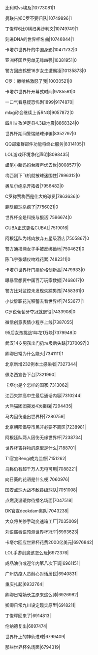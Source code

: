 比利时vs埃及|10773081|1

曼联告知C罗不要归队|10749896|1

丁俊晖6比0横扫奥沙利文|10749749|1

刻进DNA的世界杯名曲|10746844|1

卡塔尔世界杯的中国身影|10471732|0

亚洲杯国乒男单无缘四强|10381951|0

警方回应鹤壁16岁女生遭霸凌|10135873|0

C罗：滕哈格激怒了我|10030521|0

卡塔尔世界杯开幕式时间|9785561|0

一口气看悬疑恐怖剧1899|9174870|

mlxg称会继续上诉RNG|9057872|0

四川甘孜泸定县4.3级地震|8868324|0

世界杯期间警惕赌球诈骗|8352797|0

QQ邮箱群邮件功能将终止服务|8314105|1

LOL游戏环境净化声明|8098435|

蜡笔小新妈妈台版声优去世|8008577|0

梅西刚下飞机就被球迷围住|7996312|0

奥尼尔绝杀开拓者|7956482|0

C罗称赞梅西是伟大的球员|7863636|0

鹿晗颠球杀疯了|7756021|0

世界杯全是科技与狠活|7596674|0

CUBA正式更名CUBAL|7519016|

阿根廷队为烤肉放弃五星级酒店|7505867|0

警方通报两女子手被反绑跪地|7504621|0

陈飞宇张婧仪吻戏花絮|7482311|0

卡塔尔世界杯门票价格创新高|7479933|0

曝暴雪想要中国百万玩家数据|7468617|0

警方比对监控未发现失踪男孩|7458361|0

小伙辞职花光积蓄去看世界杯|7453677|1

C罗说葡萄牙夺冠就退役|7433908|0

微信创意表情小程序上线|7387055|

95后女孩挑战1年花1万块|7379948|0

武汉14岁男孩出门扔垃圾后失踪|7370097|0

卿卿日常为什么能火|7341111|1

北京新增232例本土感染者|7327344|

佩洛西宣告下台|7321990|

卡塔尔是个怎样的国家|7313062|

江西失踪高中生最后通话内容|7310244|

大熊猫团团突发4次癫痫|7294435|

马内因伤退出世界杯|7280759|

北京朝阳倡导市民非必要不离区|7238981|

阿根廷队两人因伤无缘世界杯|7238734|

世界杯吉祥物的原型是什么|7188701|

T1官宣Bengi成为监督|7151262|

乌称仍有超千万人无电可用|7088221|

向日葵的花语是什么梗|7060976|

国安点球大战不敌县级球队|7051008|

点燃我温暖你待播名场面|7047518|

DK官宣deokdam离队|7043238|

大众将关停手动变速箱工厂|7035009|

刘语熙唇语预测世界杯冠军|6993623|

卡塔尔回应世界杯花费2000亿美元|6976842|

LOL手游剑魔该怎么玩|6972376|

成品油价或迎年内第八次下调|6961151|

广州防疫人员耐心对话居民|6940831|

重庆扎起|6932764|

卿卿日常嫡长主原来这么帅|6926982|

卿卿日常九川设定现实原型|6918211|

丁俊晖回来了|6914813|

伦纳德复出|6897474|

世界杯上的神仙进球|6799409|

那些世界杯名场面|6794319|

